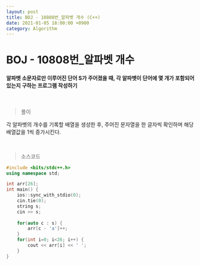 ```yaml
---
layout: post
title: BOJ - 10808번_알파벳 개수 (C++)
date: 2021-01-05 18:00:00 +0900
category: Algorithm
---
```


# BOJ - 10808번_알파벳 개수

#### 알파벳 소문자로만 이루어진 단어 S가 주어졌을 때, 각 알파벳이 단어에 몇 개가 포함되어 있는지 구하는 프로그램 작성하기

<br/>

> 풀이

각 알파벳의 개수를 기록할 배열을 생성한 후, 주어진 문자열을 한 글자씩 확인하며 해당 배열값을 1씩 증가시킨다.

<br/>

> 소스코드

```c++
#include <bits/stdc++.h>
using namespace std;

int arr[26];
int main() {
	ios::sync_with_stdio(0);
	cin.tie(0);
	string s;
	cin >> s;
	
	for(auto c : s) {
		arr[c - 'a']++;
	}
	for(int i=0; i<26; i++) {
		cout << arr[i] << ' ';
	}
}
```

